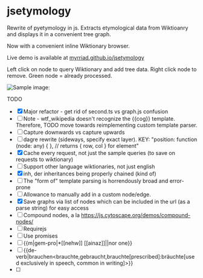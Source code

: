 # jsetymology

Rewrite of pyetymology in js. 
Extracts etymological data from Wiktioanry and displays it in a convenient tree graph.

Now with a convenient inline Wiktionary browser.

Live demo is available at [myrriad.github.io/jsetymology](myrriad.github.io/jsetymology)

Left click on node to query Wiktionary and add tree data.
Right click node to remove.
Green node = already processed.

![Sample image: ](https://github.com/myrriad/jsetymology/blob/master/ballena2.png?raw=true)


TODO
 - [x] Major refactor - get rid of second.ts vs graph.js confusion
 - [ ] Note - wtf_wikipedia doesn't recognize the {{cog}} template. Therefore, TODO move towards reimplementing custom template parser.
 - [ ] Capture downwards vs capture upwards
 - [ ] dagre rewrite (sideways, specify exact layer). KEY: "position: function (node: any) { }, // returns { row, col } for element"
 - [x] Cache every request, not just the sample queries (to save on requests to wiktionary)
 - [ ] Support other language wiktionaries, not just english
 - [x] inh, der inheritances being properly chained (kind of)
 - [ ] The "form of" template parsing is horrendously broad and error-prone
 - [ ] Allowance to manually add in a custom node/edge.
 - [x] Save graphs via list of nodes which can be included in the url (as a parse string) for easy access
 - [ ] Compound nodes, a la https://js.cytoscape.org/demos/compound-nodes/
 - [ ] Requirejs
 - [ ] Use promises
 - [ ] {{m|gem-pro|*[[nehw]] [[ainaz]]||nor one}}
 - [ ] {{de-verb|brauchen<brauchte,gebraucht,brauchte[prescribed]:bräuchte[used exclusively in speech, common in writing]>}}
 - [ ]